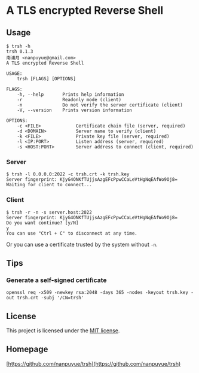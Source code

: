 # A TLS encrypted Reverse Shell

## Usage

```
$ trsh -h
trsh 0.1.3
南浦月 <nanpuyue@gmail.com>
A TLS encrypted Reverse Shell

USAGE:
    trsh [FLAGS] [OPTIONS]

FLAGS:
    -h, --help       Prints help information
    -r               Readonly mode (client)
    -n               Do not verify the server certificate (client)
    -V, --version    Prints version information

OPTIONS:
    -c <FILE>             Certificate chain file (server, required)
    -d <DOMAIN>           Server name to verify (client)
    -k <FILE>             Private key file (server, required)
    -l <IP:PORT>          Listen address (server, required)
    -s <HOST:PORT>        Server address to connect (client, required)
```

### Server

```shell script
$ trsh -l 0.0.0.0:2022 -c trsh.crt -k trsh.key
Server fingerprint: KjyG4ONKfTUjjsAzgEFcPpwCCaLeVtHgNqEAfWo9Oj8=
Waiting for client to connect...
```

### Client

```shell script
$ trsh -r -n -s server.host:2022
Server fingerprint: KjyG4ONKfTUjjsAzgEFcPpwCCaLeVtHgNqEAfWo9Oj8=
Do you want continue? [y/N]
y
You can use "Ctrl + C" to disconnect at any time.

```

Or you can use a certificate trusted by the system without `-n`.

## Tips

### Generate a self-signed certificate

```shell script
openssl req -x509 -newkey rsa:2048 -days 365 -nodes -keyout trsh.key -out trsh.crt -subj '/CN=trsh'
```

## License

This project is licensed under the [MIT license].

[MIT license]: https://github.com/nanpuyue/trsh/blob/master/LICENSE

## Homepage

[https://github.com/nanpuyue/trsh](https://github.com/nanpuyue/trsh)

